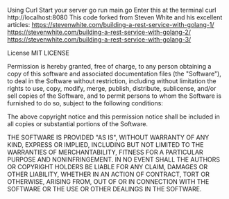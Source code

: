 Using Curl
Start your server
go run main.go
Enter this at the terminal
curl http://localhost:8080
This code forked from Steven White and his excellent articles: https://stevenwhite.com/building-a-rest-service-with-golang-1/ https://stevenwhite.com/building-a-rest-service-with-golang-2/ https://stevenwhite.com/building-a-rest-service-with-golang-3/

License
MIT LICENSE

Permission is hereby granted, free of charge, to any person obtaining a copy of this software and associated documentation files (the "Software"), to deal in the Software without restriction, including without limitation the rights to use, copy, modify, merge, publish, distribute, sublicense, and/or sell copies of the Software, and to permit persons to whom the Software is furnished to do so, subject to the following conditions:

The above copyright notice and this permission notice shall be included in all copies or substantial portions of the Software.

THE SOFTWARE IS PROVIDED "AS IS", WITHOUT WARRANTY OF ANY KIND, EXPRESS OR IMPLIED, INCLUDING BUT NOT LIMITED TO THE WARRANTIES OF MERCHANTABILITY, FITNESS FOR A PARTICULAR PURPOSE AND NONINFRINGEMENT. IN NO EVENT SHALL THE AUTHORS OR COPYRIGHT HOLDERS BE LIABLE FOR ANY CLAIM, DAMAGES OR OTHER LIABILITY, WHETHER IN AN ACTION OF CONTRACT, TORT OR OTHERWISE, ARISING FROM, OUT OF OR IN CONNECTION WITH THE SOFTWARE OR THE USE OR OTHER DEALINGS IN THE SOFTWARE.
